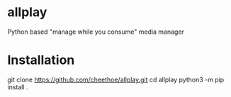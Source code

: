 # allplay
Python based "manage while you consume" media manager

# Installation
git clone https://github.com/cheethoe/allplay.git
cd allplay
python3 -m pip install .
